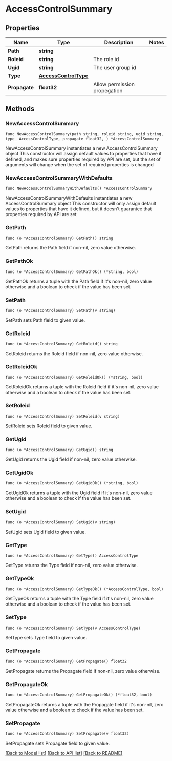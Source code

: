 # AccessControlSummary

## Properties

Name | Type | Description | Notes
------------ | ------------- | ------------- | -------------
**Path** | **string** |  | 
**Roleid** | **string** | The role id | 
**Ugid** | **string** | The user group id | 
**Type** | [**AccessControlType**](AccessControlType.md) |  | 
**Propagate** | **float32** | Allow permission propegation | 

## Methods

### NewAccessControlSummary

`func NewAccessControlSummary(path string, roleid string, ugid string, type_ AccessControlType, propagate float32, ) *AccessControlSummary`

NewAccessControlSummary instantiates a new AccessControlSummary object
This constructor will assign default values to properties that have it defined,
and makes sure properties required by API are set, but the set of arguments
will change when the set of required properties is changed

### NewAccessControlSummaryWithDefaults

`func NewAccessControlSummaryWithDefaults() *AccessControlSummary`

NewAccessControlSummaryWithDefaults instantiates a new AccessControlSummary object
This constructor will only assign default values to properties that have it defined,
but it doesn't guarantee that properties required by API are set

### GetPath

`func (o *AccessControlSummary) GetPath() string`

GetPath returns the Path field if non-nil, zero value otherwise.

### GetPathOk

`func (o *AccessControlSummary) GetPathOk() (*string, bool)`

GetPathOk returns a tuple with the Path field if it's non-nil, zero value otherwise
and a boolean to check if the value has been set.

### SetPath

`func (o *AccessControlSummary) SetPath(v string)`

SetPath sets Path field to given value.


### GetRoleid

`func (o *AccessControlSummary) GetRoleid() string`

GetRoleid returns the Roleid field if non-nil, zero value otherwise.

### GetRoleidOk

`func (o *AccessControlSummary) GetRoleidOk() (*string, bool)`

GetRoleidOk returns a tuple with the Roleid field if it's non-nil, zero value otherwise
and a boolean to check if the value has been set.

### SetRoleid

`func (o *AccessControlSummary) SetRoleid(v string)`

SetRoleid sets Roleid field to given value.


### GetUgid

`func (o *AccessControlSummary) GetUgid() string`

GetUgid returns the Ugid field if non-nil, zero value otherwise.

### GetUgidOk

`func (o *AccessControlSummary) GetUgidOk() (*string, bool)`

GetUgidOk returns a tuple with the Ugid field if it's non-nil, zero value otherwise
and a boolean to check if the value has been set.

### SetUgid

`func (o *AccessControlSummary) SetUgid(v string)`

SetUgid sets Ugid field to given value.


### GetType

`func (o *AccessControlSummary) GetType() AccessControlType`

GetType returns the Type field if non-nil, zero value otherwise.

### GetTypeOk

`func (o *AccessControlSummary) GetTypeOk() (*AccessControlType, bool)`

GetTypeOk returns a tuple with the Type field if it's non-nil, zero value otherwise
and a boolean to check if the value has been set.

### SetType

`func (o *AccessControlSummary) SetType(v AccessControlType)`

SetType sets Type field to given value.


### GetPropagate

`func (o *AccessControlSummary) GetPropagate() float32`

GetPropagate returns the Propagate field if non-nil, zero value otherwise.

### GetPropagateOk

`func (o *AccessControlSummary) GetPropagateOk() (*float32, bool)`

GetPropagateOk returns a tuple with the Propagate field if it's non-nil, zero value otherwise
and a boolean to check if the value has been set.

### SetPropagate

`func (o *AccessControlSummary) SetPropagate(v float32)`

SetPropagate sets Propagate field to given value.



[[Back to Model list]](../README.md#documentation-for-models) [[Back to API list]](../README.md#documentation-for-api-endpoints) [[Back to README]](../README.md)


